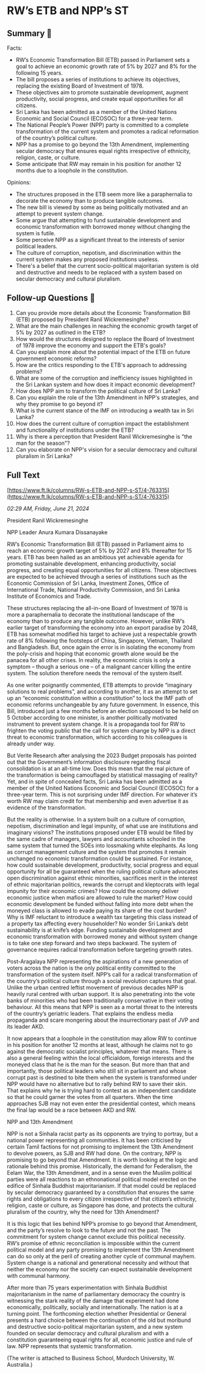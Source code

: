 # RW’s ETB and NPP’s ST

## Summary 🤖

Facts:
- RW’s Economic Transformation Bill (ETB) passed in Parliament sets a goal to achieve an economic growth rate of 5% by 2027 and 8% for the following 15 years.
- The bill proposes a series of institutions to achieve its objectives, replacing the existing Board of Investment of 1978.
- These objectives aim to promote sustainable development, augment productivity, social progress, and create equal opportunities for all citizens.
- Sri Lanka has been admitted as a member of the United Nations Economic and Social Council (ECOSOC) for a three-year term.
- The National People’s Power (NPP) party is committed to a complete transformation of the current system and promotes a radical reformation of the country’s political culture.
- NPP has a promise to go beyond the 13th Amendment, implementing secular democracy that ensures equal rights irrespective of ethnicity, religion, caste, or culture.
- Some anticipate that RW may remain in his position for another 12 months due to a loophole in the constitution.

Opinions:
- The structures proposed in the ETB seem more like a paraphernalia to decorate the economy than to produce tangible outcomes.
- The new bill is viewed by some as being politically motivated and an attempt to prevent system change.
- Some argue that attempting to fund sustainable development and economic transformation with borrowed money without changing the system is futile.
- Some perceive NPP as a significant threat to the interests of senior political leaders.
- The culture of corruption, nepotism, and discrimination within the current system makes any proposed institutions useless.
- There's a belief that the current socio-political majoritarian system is old and destructive and needs to be replaced with a system based on secular democracy and cultural pluralism.

## Follow-up Questions 🤖

1. Can you provide more details about the Economic Transformation Bill (ETB) proposed by President Ranil Wickremesinghe?
2. What are the main challenges in reaching the economic growth target of 5% by 2027 as outlined in the ETB?
3. How would the structures designed to replace the Board of Investment of 1978 improve the economy and support the ETB's goals?
4. Can you explain more about the potential impact of the ETB on future government economic reforms?
5. How are the critics responding to the ETB's approach to addressing problems?
6. What are some of the corruption and inefficiency issues highlighted in the Sri Lankan system and how does it impact economic development?
7. How does NPP aim to transform the political culture of Sri Lanka?
8. Can you explain the role of the 13th Amendment in NPP's strategies, and why they promise to go beyond it?
9. What is the current stance of the IMF on introducing a wealth tax in Sri Lanka?
10. How does the current culture of corruption impact the establishment and functionality of institutions under the ETB? 
11. Why is there a perception that President Ranil Wickremesinghe is "the man for the season"?
12. Can you elaborate on NPP's vision for a secular democracy and cultural pluralism in Sri Lanka?

## Full Text

[https://www.ft.lk/columns/RW-s-ETB-and-NPP-s-ST/4-763315](https://www.ft.lk/columns/RW-s-ETB-and-NPP-s-ST/4-763315)

*02:29 AM, Friday, June 21, 2024*

President Ranil Wickremesinghe

NPP Leader Anura Kumara Dissanayake

RW’s Economic Transformation Bill (ETB) passed in Parliament aims to reach an economic growth target of 5% by 2027 and 8% thereafter for 15 years. ETB has been hailed as an ambitious yet achievable agenda for promoting sustainable development, enhancing productivity, social progress, and creating equal opportunities for all citizens. These objectives are expected to be achieved through a series of institutions such as the Economic Commission of Sri Lanka, Investment Zones, Office of International Trade, National Productivity Commission, and Sri Lanka Institute of Economics and Trade.

These structures replacing the all-in-one Board of Investment of 1978 is more a paraphernalia to decorate the institutional landscape of the economy than to produce any tangible outcome. However, unlike RW’s earlier target of transforming the economy into an export paradise by 2048, ETB has somewhat modified his target to achieve just a respectable growth rate of 8% following the footsteps of China, Singapore, Vietnam, Thailand and Bangladesh. But, once again the error is in isolating the economy from the poly-crisis and hoping that economic growth alone would be the panacea for all other crises. In reality, the economic crisis is only a symptom – though a serious one – of a malignant cancer killing the entire system. The solution therefore needs the removal of the system itself.

As one writer poignantly commented, ETB attempts to provide “imaginary solutions to real problems”, and according to another, it as an attempt to set up an “economic constitution within a constitution” to lock the IMF path of economic reforms unchangeable by any future government. In essence, this Bill, introduced just a few months before an election supposed to be held on 5 October according to one minister, is another politically motivated instrument to prevent system change. It is a propaganda tool for RW to frighten the voting public that the call for system change by NPP is a direct threat to economic transformation, which according to his colleagues is already under way.

But Verite Research after analysing the 2023 Budget proposals has pointed out that the Government’s information disclosure regarding fiscal consolidation is at an all-time low. Does this mean that the real picture of the transformation is being camouflaged by statistical massaging of reality? Yet, and in spite of concealed facts, Sri Lanka has been admitted as a member of the United Nations Economic and Social Council (ECOSOC) for a three-year term. This is not surprising under IMF direction. For whatever it’s worth RW may claim credit for that membership and even advertise it as evidence of the transformation.

But the reality is otherwise. In a system built on a culture of corruption, nepotism, discrimination and legal impunity, of what use are institutions and imaginary visions? The institutions proposed under ETB would be filled by the same cadre of managers, lawyers and accountants schooled in the same system that turned the SOEs into lossmaking white elephants. As long as corrupt management culture and the system that promotes it remain unchanged no economic transformation could be sustained. For instance, how could sustainable development, productivity, social progress and equal opportunity for all be guaranteed when the ruling political culture advocates open discrimination against ethnic minorities, sacrifices merit in the interest of ethnic majoritarian politics, rewards the corrupt and kleptocrats with legal impunity for their economic crimes? How could the economy deliver economic justice when mafiosi are allowed to rule the market? How could economic development be funded without falling into more debt when the moneyed class is allowed to evade paying its share of the cost burden? Why is IMF reluctant to introduce a wealth tax targeting this class instead of a property tax affecting every householder? No wonder Sri Lanka’s debt sustainability is at knife’s edge. Funding sustainable development and economic transformation with borrowed money and without system change is to take one step forward and two steps backward. The system of governance requires radical transformation before targeting growth rates.

Post-Aragalaya NPP representing the aspirations of a new generation of voters across the nation is the only political entity committed to the transformation of the system itself. NPP’s call for a radical transformation of the country’s political culture through a social revolution captures that goal. Unlike the urban centred leftist movement of previous decades NPP is heavily rural centred with urban support. It is also penetrating into the vote banks of minorities who had been traditionally conservative in their voting behaviour. All this means that NPP is seen as a mortal threat to the interests of the country’s geriatric leaders. That explains the endless media propaganda and scare mongering about the insurrectionary past of JVP and its leader AKD.

It now appears that a loophole in the constitution may allow RW to continue in his position for another 12 months at least, although he claims not to go against the democratic socialist principles, whatever that means. There is also a general feeling within the local officialdom, foreign interests and the moneyed class that he is the man for the season. But more than that and importantly, those political leaders who still sit in parliament and whose corrupt past is destined to bite them when the system is transformed under NPP would have no alternative but to rally behind RW to save their skin. That explains why he is trying hard to contest as an independent candidate so that he could garner the votes from all quarters. When the time approaches SJB may not even enter the presidential contest, which means the final lap would be a race between AKD and RW.

NPP and 13th Amendment

NPP is not a Sinhala racist party as its opponents are trying to portray, but a national power representing all communities. It has been criticised by certain Tamil factions for not promising to implement the 13th Amendment to devolve powers, as SJB and RW had done. On the contrary, NPP is promising to go beyond that Amendment. It is worth looking at the logic and rationale behind this promise. Historically, the demand for Federalism, the Eelam War, the 13th Amendment, and in a sense even the Muslim political parties were all reactions to an ethnonational political model erected on the edifice of Sinhala Buddhist majoritarianism. If that model could be replaced by secular democracy guaranteed by a constitution that ensures the same rights and obligations to every citizen irrespective of that citizen’s ethnicity, religion, caste or culture, as Singapore has done, and protects the cultural pluralism of the country, why the need for 13th Amendment?

It is this logic that lies behind NPP’s promise to go beyond that Amendment, and the party’s resolve to look to the future and not the past. The commitment for system change cannot exclude this political necessity. RW’s promise of ethnic reconciliation is impossible within the current political model and any party promising to implement the 13th Amendment can do so only at the peril of creating another cycle of communal mayhem. System change is a national and generational necessity and without that neither the economy nor the society can expect sustainable development with communal harmony.

After more than 75 years experimentation with Sinhala Buddhist majoritarianism in the name of parliamentary democracy the country is witnessing the stark reality of the damage that experiment had done economically, politically, socially and internationally. The nation is at a turning point. The forthcoming election whether Presidential or General presents a hard choice between the continuation of the old but moribund and destructive socio-political majoritarian system, and a new system founded on secular democracy and cultural pluralism and with a constitution guaranteeing equal rights for all, economic justice and rule of law. NPP represents that systemic transformation.

(The writer is attached to Business School, Murdoch University, W. Australia.)

